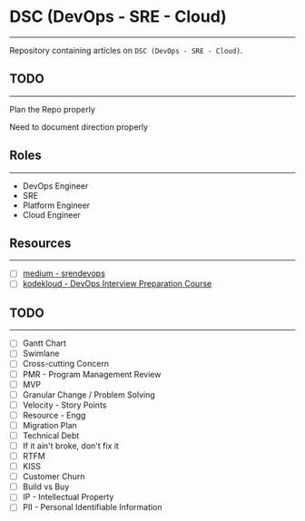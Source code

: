 # DSC (DevOps - SRE - Cloud)
---
Repository containing articles on `DSC (DevOps - SRE - Cloud)`.

## TODO
---
Plan the Repo properly

Need to document direction properly

## Roles
---
- DevOps Engineer
- SRE
- Platform Engineer
- Cloud Engineer

## Resources
---
- [ ] [medium - srendevops](https://medium.com/srendevops)
- [ ] [kodekloud - DevOps Interview Preparation Course](https://kodekloud.com/courses/devops-interview-prep-course/)

## TODO
---
- [ ] Gantt Chart
- [ ] Swimlane
- [ ] Cross-cutting Concern
- [ ] PMR - Program Management Review
- [ ] MVP
- [ ] Granular Change / Problem Solving
- [ ] Velocity - Story Points
- [ ] Resource - Engg
- [ ] Migration Plan
- [ ] Technical Debt
- [ ] If it ain't broke, don't fix it
- [ ] RTFM
- [ ] KISS
- [ ] Customer Churn
- [ ] Build vs Buy
- [ ] IP - Intellectual Property
- [ ] PII - Personal Identifiable Information
